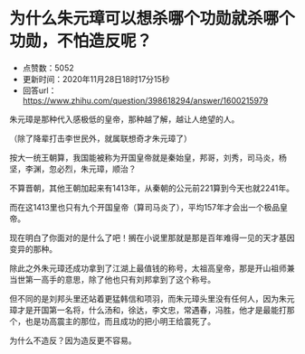 # 为什么朱元璋可以想杀哪个功勋就杀哪个功勋，不怕造反呢？
- 点赞数：5052
- 更新时间：2020年11月28日18时17分15秒
- 回答url：https://www.zhihu.com/question/398618294/answer/1600215979
<body>
 <p data-pid="bfS3_syr">朱元璋是那种代入感极低的皇帝，那种越了解，越让人绝望的人。</p>
 <p data-pid="U7Ckecqi">（除了降辈打击李世民外，就属联想奇才朱元璋了）</p>
 <p data-pid="mw8tPdpp">按大一统王朝算，我国能被称为开国皇帝就是秦始皇，邦哥，刘秀，司马炎，杨坚，李渊，忽必烈，朱元璋，顺治？</p>
 <p data-pid="EjfFZ2yX">不算晋朝，其他王朝加起来有1413年，从秦朝的公元前221算到今天也就2241年。</p>
 <p data-pid="8a9UEjr0">而在这1413里也只有九个开国皇帝（算司马炎了），平均157年才会出一个极品皇帝。</p>
 <p data-pid="aEKBnTxR">现在明白了你面对的是什么了吧！搁在小说里那就是那是百年难得一见的天才基因变异的那种。</p>
 <p data-pid="h3B2gnLG">除此之外朱元璋还成功拿到了江湖上最值钱的称号，太祖高皇帝，那是开山祖师兼当世第一高手的意思，除了他也只有刘邦拿到了这个称号。</p>
 <p data-pid="ii_wTw6S">但不同的是刘邦头里还站着更猛韩信和项羽，而朱元璋头里没有任何人，因为朱元璋才是开国第一名将，什么汤和，徐达，李文忠，常遇春，冯胜，他才是最能打那个，也是功高震主的那位，而且成功的把小明王给震死了。</p>
 <p data-pid="BGsJz_bJ">为什么不造反？因为造反更不容易。</p>
</body>